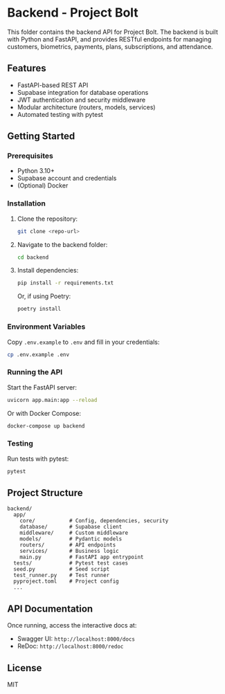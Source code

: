 # Backend - Project Bolt

This folder contains the backend API for Project Bolt. The backend is built with Python and FastAPI, and provides RESTful endpoints for managing customers, biometrics, payments, plans, subscriptions, and attendance.

## Features
- FastAPI-based REST API
- Supabase integration for database operations
- JWT authentication and security middleware
- Modular architecture (routers, models, services)
- Automated testing with pytest

## Getting Started

### Prerequisites
- Python 3.10+
- Supabase account and credentials
- (Optional) Docker

### Installation
1. Clone the repository:
   ```sh
   git clone <repo-url>
   ```
2. Navigate to the backend folder:
   ```sh
   cd backend
   ```
3. Install dependencies:
   ```sh
   pip install -r requirements.txt
   ```
   Or, if using Poetry:
   ```sh
   poetry install
   ```

### Environment Variables
Copy `.env.example` to `.env` and fill in your credentials:
```sh
cp .env.example .env
```

### Running the API
Start the FastAPI server:
```sh
uvicorn app.main:app --reload
```

Or with Docker Compose:
```sh
docker-compose up backend
```

### Testing
Run tests with pytest:
```sh
pytest
```

## Project Structure
```
backend/
  app/
    core/           # Config, dependencies, security
    database/       # Supabase client
    middleware/     # Custom middleware
    models/         # Pydantic models
    routers/        # API endpoints
    services/       # Business logic
    main.py         # FastAPI app entrypoint
  tests/            # Pytest test cases
  seed.py           # Seed script
  test_runner.py    # Test runner
  pyproject.toml    # Project config
  ...
```

## API Documentation
Once running, access the interactive docs at:
- Swagger UI: `http://localhost:8000/docs`
- ReDoc: `http://localhost:8000/redoc`

## License
MIT
